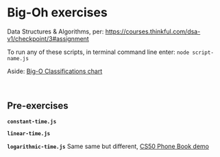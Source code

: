 # Big-Oh exercises

Data Structures & Algorithms, per: https://courses.thinkful.com/dsa-v1/checkpoint/3#assignment

To run any of these scripts, in terminal command line enter: `node script-name.js`

Aside: [Big-O Classifications chart](https://github.com/mariusbanea/web-developers-toolkit/blob/master/algorithms/big-o-notation/big-o-notation-table-for-interviews.pdf)




<br />

## Pre-exercises

**`constant-time.js`** 

**`linear-time.js`** 

**`logarithmic-time.js`** Same same but different, [CS50 Phone Book demo](https://www.youtube.com/watch?v=DSffdCT5Cx4) 